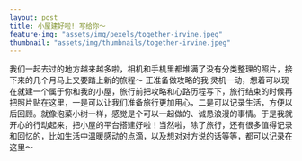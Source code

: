 ```yaml
---
layout: post
title: 小屋建好啦! 写给你～
feature-img: "assets/img/pexels/together-irvine.jpeg"
thumbnail: "assets/img/thumbnails/together-irvine.jpeg"
---
```


我们一起去过的地方越来越多啦，相机和手机里都堆满了没有分类整理的照片，接下来的几个月马上又要踏上新的旅程～ 正准备做攻略的我
灵机一动，想着可以现在就建一个属于你和我的小屋，旅行前把攻略和心路历程写下，旅行结束的时候再把照片贴在这里，一是可以让我们准备旅行更加用心，二是可以记录生活，方便以后回顾。就像泡菜小树一样，感觉是个可以一起做的、诚恳浪漫的事情。于是我就开心的行动起来，把小屋的平台搭建好啦！当然啦，除了旅行，还有很多值得记录和回忆的，比如生活中温暖感动的点滴，以及想对对方说的话等等，都可以记录在这里～